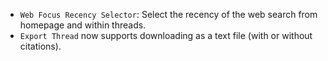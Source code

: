 <items-block data-variant="new">

- `Web Focus Recency Selector`: Select the recency of the web search from homepage and within threads.
- `Export Thread` now supports downloading as a text file (with or without citations).

</items-block>
